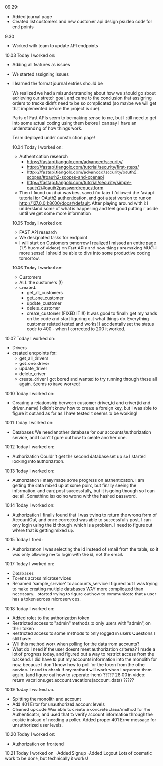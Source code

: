 09.29:
- Added journal page
- Created list customers and new customer api design psudeo code for end points

9.30
- Worked with team to update API endpoints

10.03
Today I worked on:
- Adding all features as issues
- We started assigning issues
- I learned the format journal entries should be
  
  We realized we had a misunderstanding about how we should go about achieving our stretch goal, and came to the conclusion that assigning orders to trucks didn't need to be so complicated (so maybe we will get that implemented before the project is due).

  Parts of Fast APIs seem to be making sense to me, but I still need to get into some actual coding using them before I can say I have an understanding of how things work.

  Team deployed under construction page!

  10.04
  Today I worked on:
  - Authentication research
    - https://fastapi.tiangolo.com/advanced/security/ 
    - https://fastapi.tiangolo.com/tutorial/security/first-steps/
    - https://fastapi.tiangolo.com/advanced/security/oauth2-scopes/#oauth2-scopes-and-openapi
    - https://fastapi.tiangolo.com/tutorial/security/simple-oauth2/#oauth2passwordrequestform
  - Then I found out that was best saved for later
  I followed the fastapi tutorial for OAuth2 authentication, and got a test version to run on http://127.0.0.1:8000/docs#/default. After playing around with it I understand some of what is happening and feel good putting it aside until we get some more information.

  10.05
  Today I worked on:
  - FAST API research
  - We designated tasks for endpoint
  - I will start on Customers tomorrow
  I realized I missed an entire page (1.5 huors of videos) on Fast APIs and now things are making MUCH more sense! I should be able to dive into some productive coding tomorrow.


  10.06
  Today I worked on:
  - Customers
  - ALL the customers (!)
  - created:
    - get_all_customers
    - get_one_customer
    - update_customer
    - delete_customer
    - create_customer (FIXED IT!!!)
It was good to finally get my hands on the code and start figuring out what things do. Everything customer related tested and works! I accidentally set the status code to 400 - when I corrected to 200 it worked.

10.07
Today I worked on:
- Drivers
- created endpoints for:
  - get_all_drivers
  - get_one_driver
  - update_driver
  - delete_driver
  - create_driver
I got bored and wanted to try running through these all again. Seems to have worked!

10.10
Today I worked on:
- Creating a relationship between customer driver_id and driver(id and driver_name)
I didn't know how to create a foreign key, but I was able to figure it out and as far as I have tested it seems to be working!

10.11
Today I worked on:
- Databases
We need another database for our accounts/authorization service, and I can't figure out how to create another one.

10.12
Today I worked on:
- Authorization
Couldn't get the second database set up so I started looking into authorization.

10.13
Today I worked on:
- Authorization
Finally made some progress on authentication. I am getting the data mixed up at some point, but finally seeing the information, and cant post successfully, but it is going through so I can get all. Something iss going wrong with the hashed password.

10.14
Today I worked on:
- Authorization
I finally found that I was trying to return the wrong form of AccountOut, and once corrected was able to successfully post. I can only login using the id though, which is a problem. I need to figure out where that is getting mixed up.

10.15
Today I fixed:
- Authorixzation
I was selecting the id instead of email from the table, so it was only allowing me to login with the id, not the email.

10.17
Today I worked on:
- Databases
- Tokens across microservices
- Renamed 'sample_service' to accounts_service
I figured out I was trying to make creating multiple databases WAY more complicated than necessary. I started trying to figure out how to communicate that a user has a token across microservices.

10.18
Today I worked on:
- Added roles to the authorization token
- Restricted access to "admin" methods to only users with "admin", on their token
- Restricted access to some methods to only logged in users
Questions I still have:
- Will this method work when polling for the data from accounts?
- What do I need if the user doesnt meet authorization criterea?
I made a lot of progress today, and figured out a way to restrict access from the backend. I did have to put my accounts information into the monolith for now, because I don't know how to poll for the token from the other service. I need to check if my method will work when I seperate them again. (and figure out how to seperate them)
????? 28:00 in video: return vacations.get_account_vacations(account_data) ?????


10.19
Today I worked on:
- Splitting the monolith and account 
- Add 401 Error for unauthorized account levels
- Cleaned up code
Was able to create a concrete class/method for the Authenticator, and used that to verify account information through the cookie instead of needing a poller. Added proper 401 Error message for unauthorized user levels.

10.20
Today I worked on:
- Authorization on frontend

10.21
Today I worked on:
-Added Signup
-Added Logout
Lots of cosmetic work to be done, but technically it works!